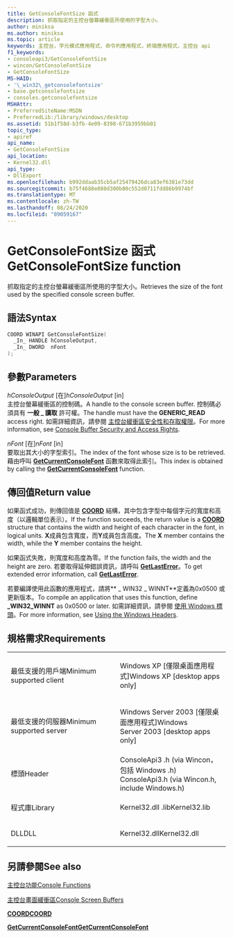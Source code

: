 ```yaml
---
title: GetConsoleFontSize 函式
description: 抓取指定的主控台螢幕緩衝區所使用的字型大小。
author: miniksa
ms.author: miniksa
ms.topic: article
keywords: 主控台，字元模式應用程式，命令列應用程式，終端應用程式，主控台 api
f1_keywords:
- consoleapi3/GetConsoleFontSize
- wincon/GetConsoleFontSize
- GetConsoleFontSize
MS-HAID:
- '\_win32\_getconsolefontsize'
- base.getconsolefontsize
- consoles.getconsolefontsize
MSHAttr:
- PreferredSiteName:MSDN
- PreferredLib:/library/windows/desktop
ms.assetid: 51b1f58d-b3fb-4e09-8398-671b3959bb01
topic_type:
- apiref
api_name:
- GetConsoleFontSize
api_location:
- Kernel32.dll
api_type:
- DllExport
ms.openlocfilehash: b992ddaab35cb5af25479426dca83ef6381e73dd
ms.sourcegitcommit: b75f4688e080d300b80c552d0711fdd86b9974bf
ms.translationtype: MT
ms.contentlocale: zh-TW
ms.lasthandoff: 08/24/2020
ms.locfileid: "89059167"
---
```

# <a name="getconsolefontsize-function"></a><span data-ttu-id="230e9-104">GetConsoleFontSize 函式</span><span class="sxs-lookup"><span data-stu-id="230e9-104">GetConsoleFontSize function</span></span>


<span data-ttu-id="230e9-105">抓取指定的主控台螢幕緩衝區所使用的字型大小。</span><span class="sxs-lookup"><span data-stu-id="230e9-105">Retrieves the size of the font used by the specified console screen buffer.</span></span>

<a name="syntax"></a><span data-ttu-id="230e9-106">語法</span><span class="sxs-lookup"><span data-stu-id="230e9-106">Syntax</span></span>
------

```C
COORD WINAPI GetConsoleFontSize(
  _In_ HANDLE hConsoleOutput,
  _In_ DWORD  nFont
);
```

<a name="parameters"></a><span data-ttu-id="230e9-107">參數</span><span class="sxs-lookup"><span data-stu-id="230e9-107">Parameters</span></span>
----------

<span data-ttu-id="230e9-108">*hConsoleOutput* \[在\]</span><span class="sxs-lookup"><span data-stu-id="230e9-108">*hConsoleOutput* \[in\]</span></span>  
<span data-ttu-id="230e9-109">主控台螢幕緩衝區的控制碼。</span><span class="sxs-lookup"><span data-stu-id="230e9-109">A handle to the console screen buffer.</span></span> <span data-ttu-id="230e9-110">控制碼必須具有 **一般 \_ 讀取** 許可權。</span><span class="sxs-lookup"><span data-stu-id="230e9-110">The handle must have the **GENERIC\_READ** access right.</span></span> <span data-ttu-id="230e9-111">如需詳細資訊，請參閱 [主控台緩衝區安全性和存取權限](console-buffer-security-and-access-rights.md)。</span><span class="sxs-lookup"><span data-stu-id="230e9-111">For more information, see [Console Buffer Security and Access Rights](console-buffer-security-and-access-rights.md).</span></span>

<span data-ttu-id="230e9-112">*nFont* \[在\]</span><span class="sxs-lookup"><span data-stu-id="230e9-112">*nFont* \[in\]</span></span>  
<span data-ttu-id="230e9-113">要取出其大小的字型索引。</span><span class="sxs-lookup"><span data-stu-id="230e9-113">The index of the font whose size is to be retrieved.</span></span> <span data-ttu-id="230e9-114">藉由呼叫 [**GetCurrentConsoleFont**](getcurrentconsolefont.md) 函數來取得此索引。</span><span class="sxs-lookup"><span data-stu-id="230e9-114">This index is obtained by calling the [**GetCurrentConsoleFont**](getcurrentconsolefont.md) function.</span></span>

<a name="return-value"></a><span data-ttu-id="230e9-115">傳回值</span><span class="sxs-lookup"><span data-stu-id="230e9-115">Return value</span></span>
------------

<span data-ttu-id="230e9-116">如果函式成功，則傳回值是 [**COORD**](coord-str.md) 結構，其中包含字型中每個字元的寬度和高度（以邏輯單位表示）。</span><span class="sxs-lookup"><span data-stu-id="230e9-116">If the function succeeds, the return value is a [**COORD**](coord-str.md) structure that contains the width and height of each character in the font, in logical units.</span></span> <span data-ttu-id="230e9-117">**X**成員包含寬度，而**Y**成員包含高度。</span><span class="sxs-lookup"><span data-stu-id="230e9-117">The **X** member contains the width, while the **Y** member contains the height.</span></span>

<span data-ttu-id="230e9-118">如果函式失敗，則寬度和高度為零。</span><span class="sxs-lookup"><span data-stu-id="230e9-118">If the function fails, the width and the height are zero.</span></span> <span data-ttu-id="230e9-119">若要取得延伸錯誤資訊，請呼叫 [**GetLastError**](https://msdn.microsoft.com/library/windows/desktop/ms679360)。</span><span class="sxs-lookup"><span data-stu-id="230e9-119">To get extended error information, call [**GetLastError**](https://msdn.microsoft.com/library/windows/desktop/ms679360).</span></span>

<span data-ttu-id="230e9-120">若要編譯使用此函數的應用程式，請將\*\* \_ WIN32 \_ WINNT\*\*定義為0x0500 或更新版本。</span><span class="sxs-lookup"><span data-stu-id="230e9-120">To compile an application that uses this function, define **\_WIN32\_WINNT** as 0x0500 or later.</span></span> <span data-ttu-id="230e9-121">如需詳細資訊，請參閱 [使用 Windows 標頭](https://msdn.microsoft.com/library/windows/desktop/aa383745)。</span><span class="sxs-lookup"><span data-stu-id="230e9-121">For more information, see [Using the Windows Headers](https://msdn.microsoft.com/library/windows/desktop/aa383745).</span></span>

<a name="requirements"></a><span data-ttu-id="230e9-122">規格需求</span><span class="sxs-lookup"><span data-stu-id="230e9-122">Requirements</span></span>
------------

<table>
<colgroup>
<col width="50%" />
<col width="50%" />
</colgroup>
<tbody>
<tr class="odd">
<td><p><span data-ttu-id="230e9-123">最低支援的用戶端</span><span class="sxs-lookup"><span data-stu-id="230e9-123">Minimum supported client</span></span></p></td>
<td><p><span data-ttu-id="230e9-124">Windows XP [僅限桌面應用程式]</span><span class="sxs-lookup"><span data-stu-id="230e9-124">Windows XP [desktop apps only]</span></span></p></td>
</tr>
<tr class="even">
<td><p><span data-ttu-id="230e9-125">最低支援的伺服器</span><span class="sxs-lookup"><span data-stu-id="230e9-125">Minimum supported server</span></span></p></td>
<td><p><span data-ttu-id="230e9-126">Windows Server 2003 [僅限桌面應用程式]</span><span class="sxs-lookup"><span data-stu-id="230e9-126">Windows Server 2003 [desktop apps only]</span></span></p></td>
</tr>
<tr class="odd">
<td><p><span data-ttu-id="230e9-127">標頭</span><span class="sxs-lookup"><span data-stu-id="230e9-127">Header</span></span></p></td>
<td><span data-ttu-id="230e9-128">ConsoleApi3 .h (via Wincon，包括 Windows .h) </span><span class="sxs-lookup"><span data-stu-id="230e9-128">ConsoleApi3.h (via Wincon.h, include Windows.h)</span></span></td>
</tr>
<tr class="even">
<td><p><span data-ttu-id="230e9-129">程式庫</span><span class="sxs-lookup"><span data-stu-id="230e9-129">Library</span></span></p></td>
<td><span data-ttu-id="230e9-130">Kernel32.dll .lib</span><span class="sxs-lookup"><span data-stu-id="230e9-130">Kernel32.lib</span></span></td>
</tr>
<tr class="odd">
<td><p><span data-ttu-id="230e9-131">DLL</span><span class="sxs-lookup"><span data-stu-id="230e9-131">DLL</span></span></p></td>
<td><span data-ttu-id="230e9-132">Kernel32.dll</span><span class="sxs-lookup"><span data-stu-id="230e9-132">Kernel32.dll</span></span></td>
</tr>
<tr class="even">
</tr>
<tr class="odd">
</tr>
<tr class="even">
</tr>
</tbody>
</table>

## <a name="span-idsee_alsospansee-also"></a><span data-ttu-id="230e9-133"><span id="see_also"></span>另請參閱</span><span class="sxs-lookup"><span data-stu-id="230e9-133"><span id="see_also"></span>See also</span></span>


[<span data-ttu-id="230e9-134">主控台功能</span><span class="sxs-lookup"><span data-stu-id="230e9-134">Console Functions</span></span>](console-functions.md)

[<span data-ttu-id="230e9-135">主控台畫面緩衝區</span><span class="sxs-lookup"><span data-stu-id="230e9-135">Console Screen Buffers</span></span>](console-screen-buffers.md)

[<span data-ttu-id="230e9-136">**COORD**</span><span class="sxs-lookup"><span data-stu-id="230e9-136">**COORD**</span></span>](coord-str.md)

[<span data-ttu-id="230e9-137">**GetCurrentConsoleFont**</span><span class="sxs-lookup"><span data-stu-id="230e9-137">**GetCurrentConsoleFont**</span></span>](getcurrentconsolefont.md)

 

 




